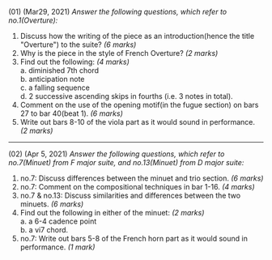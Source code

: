 (01) (Mar29, 2021)
_Answer the following questions, which refer to no.1(Overture):_

1. Discuss how the writing of the piece as an introduction(hence the title "Overture") to the suite? _(6 marks)_
2. Why is the piece in the style of French Overture? _(2 marks)_
3. Find out the following: _(4 marks)_\
    a. diminished 7th chord\
    b. anticipation note\
    c. a falling sequence\
    d. 2 successive ascending skips in fourths (i.e. 3 notes in total).
4. Comment on the use of the opening motif(in the fugue section) on bars 27 to bar 40(beat 1). _(6 marks)_
5. Write out bars 8-10 of the viola part as it would sound in performance. _(2 marks)_

------------------------------------------------------------------------------------------
(02) (Apr 5, 2021)
_Answer the following questions, which refer to no.7(Minuet) from F major suite, and no.13(Minuet) from D major suite:_

1. no.7: Discuss differences between the minuet and trio section. _(6 marks)_
2. no.7: Comment on the compositional techniques in bar 1-16. _(4 marks)_
3. no.7 & no.13: Discuss similarities and differences between the two minuets. _(6 marks)_
4. Find out the following in either of the minuet: _(2 marks)_\
    a. a 6-4 cadence point\
    b. a vi7 chord.
5. no.7: Write out bars 5-8 of the French horn part as it would sound in performance. _(1 mark)_

